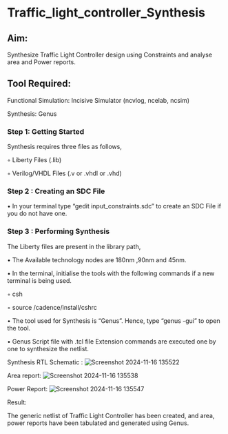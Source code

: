 # Traffic_light_controller_Synthesis

## Aim:

Synthesize Traffic Light Controller design using Constraints and analyse area and Power reports.

## Tool Required:

Functional Simulation: Incisive Simulator (ncvlog, ncelab, ncsim)

Synthesis: Genus

### Step 1: Getting Started

Synthesis requires three files as follows,

◦ Liberty Files (.lib)

◦ Verilog/VHDL Files (.v or .vhdl or .vhd)

### Step 2 : Creating an SDC File

•	In your terminal type “gedit input_constraints.sdc” to create an SDC File if you do not have one.

### Step 3 : Performing Synthesis

The Liberty files are present in the library path,

• The Available technology nodes are 180nm ,90nm and 45nm.

• In the terminal, initialise the tools with the following commands if a new terminal is being used.

◦ csh

◦ source /cadence/install/cshrc

• The tool used for Synthesis is “Genus”. Hence, type “genus -gui” to open the tool.

• Genus Script file with .tcl file Extension commands are executed one by one to synthesize the netlist.

Synthesis RTL Schematic :
![Screenshot 2024-11-16 135522](https://github.com/user-attachments/assets/b15c3f26-1ed2-4f7a-b115-10cc60948a51)


Area report:
![Screenshot 2024-11-16 135538](https://github.com/user-attachments/assets/f322b452-99c3-4196-ad57-c5b32f09113c)


Power Report:
![Screenshot 2024-11-16 135547](https://github.com/user-attachments/assets/994c08c1-821b-460b-9aae-9d06f28d9660)


Result:

The generic netlist of Traffic Light Controller has been created, and area, power reports have been tabulated and generated using Genus.
